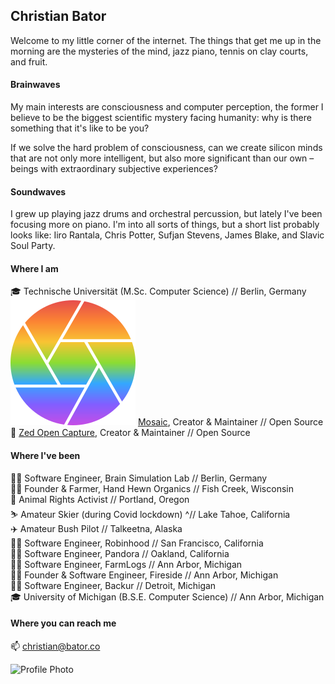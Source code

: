 ## Christian Bator
Welcome to my little corner of the internet. The things that get me up in the morning are the mysteries of the mind, jazz piano, tennis on clay courts, and fruit.

#### Brainwaves
My main interests are consciousness and computer perception, the former I believe to be the biggest scientific mystery facing humanity: why is there something that it's like to be you?

If we solve the hard problem of consciousness, can we create silicon minds that are not only more intelligent, but also more significant than our own – beings with extraordinary subjective experiences?

#### Soundwaves
I grew up playing jazz drums and orchestral percussion, but lately I've been focusing more on piano. I'm into all sorts of things, but a short list probably looks like: Iiro Rantala, Chris Potter, Sufjan Stevens, James Blake, and Slavic Soul Party.

#### Where I am
🎓 Technische Universität (M.Sc. Computer Science) // Berlin, Germany  
![](images/mosaic-icon.svg) [Mosaic](https://github.com/christianbator/mosaic), Creator & Maintainer // Open Source  
📸 [Zed Open Capture](https://github.com/christianbator/zed-open-capture-mac), Creator & Maintainer // Open Source  

#### Where I've been
👨‍💻 Software Engineer, Brain Simulation Lab // Berlin, Germany  
👨‍🌾 Founder & Farmer, Hand Hewn Organics // Fish Creek, Wisconsin  
🌱 Animal Rights Activist // Portland, Oregon  
⛷️ Amateur Skier (during Covid lockdown) ^// Lake Tahoe, California  
✈️ Amateur Bush Pilot // Talkeetna, Alaska  
👨‍💻 Software Engineer, Robinhood // San Francisco, California  
👨‍💻 Software Engineer, Pandora // Oakland, California  
👨‍💻 Software Engineer, FarmLogs // Ann Arbor, Michigan  
👨‍💻 Founder & Software Engineer, Fireside // Ann Arbor, Michigan  
👨‍💻 Software Engineer, Backur // Detroit, Michigan  
🎓 University of Michigan (B.S.E. Computer Science) // Ann Arbor, Michigan  

#### Where you can reach me
📫 christian@bator.co

<!-- <div align="center"> -->
<img src="images/profile-photo.png" alt="Profile Photo" width="683">
<!-- </div> -->
